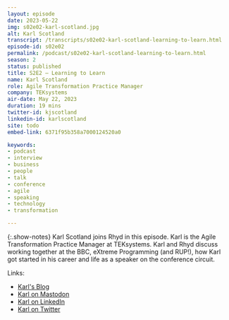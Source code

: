 ```yaml
---
layout: episode
date: 2023-05-22
img: s02e02-karl-scotland.jpg
alt: Karl Scotland
transcript: /transcripts/s02e02-karl-scotland-learning-to-learn.html
episode-id: s02e02
permalink: /podcast/s02e02-karl-scotland-learning-to-learn.html
season: 2
status: published
title: S2E2 — Learning to Learn
name: Karl Scotland
role: Agile Transformation Practice Manager
company: TEKsystems
air-date: May 22, 2023
duration: 19 mins
twitter-id: kjscotland
linkedin-id: karlscotland
site: todo
embed-link: 6371f95b358a7000124520a0

keywords:
- podcast
- interview
- business
- people
- talk
- conference
- agile
- speaking
- technology
- transformation

---
```


{:.show-notes}
Karl Scotland joins Rhyd in this episode. Karl is the Agile Transformation Practice Manager at TEKsystems. Karl and Rhyd discuss working together at the BBC, eXtreme Programming (and RUP!), how Karl got started in his career and life as a speaker on the conference circuit.

Links:

* [Karl's Blog](https://availagility.co.uk)
* [Karl on Mastodon](https://home.social/@kjscotland@fosstodon.org)
* [Karl on LinkedIn](https://www.linkedin.com/in/kjscotland)
* [Karl on Twitter](http://twitter.com/kjscotland)
